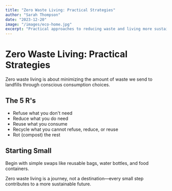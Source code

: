 ```yaml
---
title: "Zero Waste Living: Practical Strategies"
author: "Sarah Thompson"
date: "2023-12-20"
image: "/images/eco-home.jpg"
excerpt: "Practical approaches to reducing waste and living more sustainably."
---
```


# Zero Waste Living: Practical Strategies

Zero waste living is about minimizing the amount of waste we send to landfills through conscious consumption choices.

## The 5 R's

- Refuse what you don't need
- Reduce what you do need
- Reuse what you consume
- Recycle what you cannot refuse, reduce, or reuse
- Rot (compost) the rest

## Starting Small

Begin with simple swaps like reusable bags, water bottles, and food containers.

Zero waste living is a journey, not a destination—every small step contributes to a more sustainable future.
